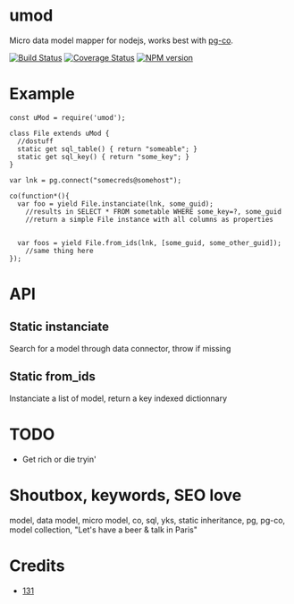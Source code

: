 # umod
Micro data model mapper for nodejs, works best with [pg-co](https://github.com/131/pg-co).

[![Build Status](https://travis-ci.org/131/umod.svg?branch=master)](https://travis-ci.org/131/umod)
[![Coverage Status](https://coveralls.io/repos/github/131/umod/badge.svg?branch=master)](https://coveralls.io/github/131/umod?branch=master)
[![NPM version](https://img.shields.io/npm/v/umod.svg)](https://www.npmjs.com/package/umod)


# Example
```
const uMod = require('umod');

class File extends uMod {
  //dostuff
  static get sql_table() { return "someable"; }
  static get sql_key() { return "some_key"; }
}

var lnk = pg.connect("somecreds@somehost");

co(function*(){
  var foo = yield File.instanciate(lnk, some_guid);
    //results in SELECT * FROM sometable WHERE some_key=?, some_guid
    //return a simple File instance with all columns as properties


  var foos = yield File.from_ids(lnk, [some_guid, some_other_guid]);
    //same thing here
});

```

# API
## Static instanciate 
Search for a model through data connector, throw if missing

## Static from_ids
Instanciate a list of model, return a key indexed dictionnary



# TODO
* Get rich or die tryin'

# Shoutbox, keywords, SEO love
model, data model, micro model, co, sql, yks, static inheritance, pg, pg-co, model collection, "Let's have a beer & talk in Paris"


# Credits
* [131](https://github.com/131)


